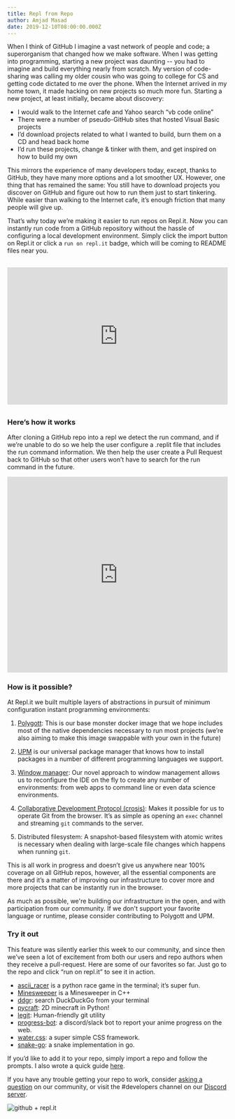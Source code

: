 ```yaml
---
title: Repl from Repo
author: Amjad Masad
date: 2019-12-10T08:00:00.000Z
---
```


When I think of GitHub I imagine a vast network of people and code; a
superorganism that changed how we make software. When I was getting into
programming, starting a new project was daunting -- you had to imagine and
build everything nearly from scratch. My version of code-sharing was calling my
older cousin who was going to college for CS and getting code dictated to me
over the phone. When the Internet arrived in my home town, it made hacking on new
projects so much more fun. Starting a new project, at least initially, became
about discovery:

- I would walk to the Internet cafe and Yahoo search “vb code online”
- There were a number of pseudo-GitHub sites that hosted Visual Basic projects
- I’d download projects related to what I wanted to build, burn them on a CD and head back home
- I’d run these projects, change & tinker with them, and get inspired on how to build my own

This mirrors the experience of many developers today, except, thanks to GitHub,
they have many more options and a lot smoother UX. However, one thing that has
remained the same: You still have to download projects you discover on GitHub
and figure out how to run them just to start tinkering. While easier than
walking to the Internet cafe, it’s enough friction that many people will give up.

That’s why today we’re making it easier to run repos on Repl.it. Now you can
instantly run code from a GitHub repository without the hassle of configuring a
local development environment. Simply click the import button on Repl.it or
click a `run on repl.it` badge, which will be coming to README files near you.

<div class="video-container" style="text-align: center;margin: 30px 0;"><iframe width="560" height="315" src="https://www.youtube.com/embed/O2fZ_B6juNc" frameborder="0" allow="accelerometer; autoplay; encrypted-media; gyroscope; picture-in-picture" allowfullscreen></iframe></div>


<style>
.video-container {
position: relative;
padding-bottom: 56.25%;
padding-top: 30px; height: 0; overflow: hidden;
}

.video-container iframe,
.video-container object,
.video-container embed {
position: absolute;
top: 0;
left: 0;
width: 100%;
height: 100%;
}
</style>


### Here’s how it works

After cloning a GitHub repo into a repl we detect the run command, and
if we’re unable to do so we help the user configure a .replit file that includes
the run command information. We then help the user create a Pull Request back to
GitHub so that other users won’t have to search for the run command in the
future.

<div style='position:relative; padding-bottom:calc(80.14% + 44px)'><iframe src='https://gfycat.com/ifr/pleasantbravedotterel?hd=1&speed=2' frameborder='0' scrolling='no' width='100%' height='100%' style='position:absolute;top:0;left:0;' allowfullscreen></iframe></div><p>

<gif>

### How is it possible?

At Repl.it we built multiple layers of abstractions in pursuit of minimum
configuration instant programming environments:

1. [Polygott](https://github.com/replit/polygott): This is our base monster
  docker image that we hope includes most of the native dependencies necessary
  to run most projects (we’re also aiming to make this image swappable with your
  own in the future)

2. [UPM](https://github.com/replit/upm) is our universal package manager that
knows how to install packages in a number of different programming languages we
support.

3. [Window manager](https://repl.it/site/blog/ide): Our novel approach to window
management allows us to reconfigure the IDE on the fly to create any number of
environments: from web apps to command line or even data science environments.

4. [Collaborative Development Protocol
(crosis)](https://github.com/replit/crosis): Makes it possible for us to operate Git
from the browser. It’s as simple as opening an `exec` channel and streaming
`git` commands to the server.

5. Distributed filesystem: A snapshot-based filesystem with atomic writes is
  necessary when dealing with large-scale file changes which happens when
  running `git`.

This is all work in progress and doesn’t give us anywhere near 100% coverage on
all GitHub repos, however, all the essential components are there and it’s a
matter of improving our infrastructure to cover more and more projects that can
be instantly run in the browser.

As much as possible, we're building our infrastructure in the open, and with
participation from our community. If we don't support your favorite language or
runtime, please consider contributing to Polygott and UPM.

### Try it out

This feature was silently earlier this week to our community, and since then we’ve seen a lot
of excitement from both our users and repo authors when they receive a
pull-request. Here are some of our favorites so far. Just go to the repo and
click “run on repl.it” to see it in action.

- [ascii_racer](https://github.com/UpGado/ascii_racer) is a python race game in the terminal; it’s super fun.
- [Minesweeper](https://github.com/unknownblueguy6/MineSweeper) is a Minesweeper in C++
- [ddgr](https://github.com/jarun/ddgr): search DuckDuckGo from your terminal
- [pycraft](https://github.com/itsapi/pycraft): 2D minecraft in Python!
- [legit](https://github.com/frostming/legit): Human-friendly git utility
- [progress-bot](https://github.com/rb28z2/progress-bot): a discord/slack bot to
report your anime progress on the web.
- [water.css](https://github.com/kognise/water.css): a super simple CSS framework.
- [snake-go](https://github.com/tristangoossens/snake-go): a snake implementation
in go.

If you’d like to add it to your repo, simply import a repo and follow the
prompts. I also wrote a quick guide [here](https://repl.it/talk/learn/Configuring-GitHub-repos-to-run-on-Replit-and-contributing-back/23948).

If you have any trouble getting your repo to work, consider [asking a question](https://repl.it/talk/ask) on our
community, or visit the #developers channel on our [Discord
server](https://repl.it/discord).

![github + repl.it](https://repl.art/ghrepl.png)
